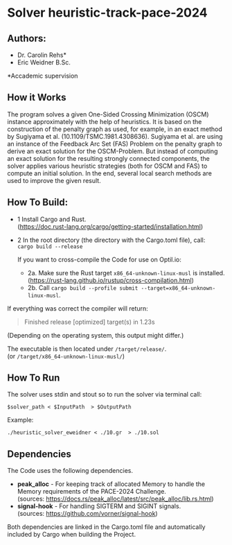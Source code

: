 # Solver heuristic-track-pace-2024

## Authors:
* Dr. Carolin Rehs*
* Eric Weidner B.Sc.

\*Accademic supervision
## How it Works
The program solves a given One-Sided Crossing Minimization (OSCM) instance approximately with the help of heuristics. It is based on the construction of the penalty graph as used, for example, in an exact method by Sugiyama et al. (10.1109/TSMC.1981.4308636). Sugiyama et al. are using an instance of the Feedback Arc Set (FAS) Problem on the penalty graph to derive an exact solution for the OSCM-Problem.
But instead of computing an exact solution for the resulting strongly connected components, the solver applies various heuristic strategies (both for OSCM and FAS) to compute an initial solution. In the end, several local search methods are used to improve the given result.
## How To Build:
* 1 Install Cargo and Rust.  
(https://doc.rust-lang.org/cargo/getting-started/installation.html)
* 2 In the root directory (the directory with the Cargo.toml file), call:  
`cargo build --release`

    If you want to cross-compile the Code for use on Optil.io:
    * 2a. Make sure the Rust target `x86_64-unknown-linux-musl` is installed.  
    (https://rust-lang.github.io/rustup/cross-compilation.html)
    * 2b. Call `cargo build --profile submit --target=x86_64-unknown-linux-musl`.
    
If everything was correct the compiler will return:

> Finished release [optimized] target(s) in 1.23s

(Depending on the operating system, this output might differ.)

The executable is then located under `/target/release/`.  
(or `/target/x86_64-unknown-linux-musl/`)

## How To Run
The solver uses stdin and stout so to run the solver via terminal call: 

`$solver_path < $InputPath  > $OutputPath` 

Example:  

`./heuristic_solver_eweidner < ./10.gr  > ./10.sol` 

## Dependencies
The Code uses the following dependencies.
*  **peak_alloc** - For keeping track of allocated Memory to handle the Memory requirements of the PACE-2024 Challenge.  
(sources: https://docs.rs/peak_alloc/latest/src/peak_alloc/lib.rs.html)
* **signal-hook** - For handling SIGTERM and SIGINT signals.  
(sources: https://github.com/vorner/signal-hook)

Both dependencies are linked in the Cargo.toml file and automatically included by Cargo when building the Project.


